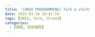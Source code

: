 ```yaml
---
title: '[UNIX_PROGRAMMING] fork & vfork'
date: 2025-03-18 16:47:19
tags: [UNIX, fork, thread]
categories:
  - [课程, 系统编程]
---
```

